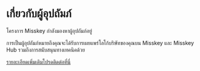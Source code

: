 # เกี่ยวกับผู้อุปถัมภ์

โครงการ Misskey กำลังมองหาผู้อุปถัมภ์อยู่

การเป็นผู้อุปถัมภ์หมายถึงคุณจะได้รับการเผยแพร่โลโก้บริษัทของคุณบน Misskey และ Misskey Hub รวมถึงการสนับสนุนทางเทคนิคด้วย

[รายละเอียดเพิ่มเติมโปรดติดต่อที่นี่](/contact/)
